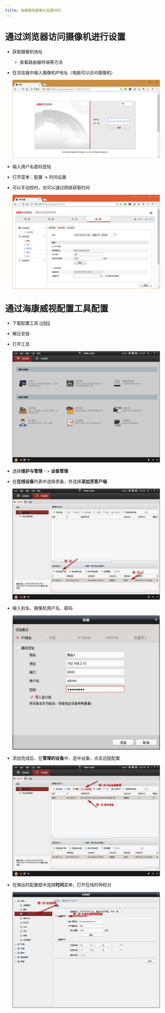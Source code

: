 ```yaml
---
title: 海康威视摄像头设置时间
---
```


# 通过浏览器访问摄像机进行设置

- 获取摄像机地址

  - 查看路由器终端等方法

- 在浏览器中输入摄像机IP地址（电脑可以访问摄像机）

  ![](img/01.jpg)

- 输入用户名密码登陆

- 打开菜单：配置 -> 时间设置

- 可以手动校时，也可以通过网络获取时间

  ![](img/02.jpg)

# 通过海康威视配置工具配置

- 下载配置工具 [iVMS](http://download.hikvision.com/UploadFile//Soft/iVMS-4200(v2.5.0.5-%E7%AE%80%E5%8C%96%E7%89%88).rar)

- 解压安装

- 打开工具

  ![](img/03.jpg)

- 选择**维护与管理** - > **设备管理**

- 在**在线设备**列表中选择责备，并选择**添加至客户端**

  ![](img/04.jpg)

- 输入别名、摄像机用户名、密码

  ![](img/05.jpg)

- 添加完成后，在**管理的设备**中，选中设备，点击远程配置

  ![](img/06.jpg)

- 在弹出的配置框中选择**时间**菜单，打开在线时钟校对

  ![](img/07.jpg)